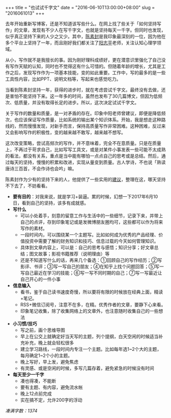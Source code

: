 +++
title = "也试试千字文"
date = "2016-06-10T13:00:00+08:00"
slug = "2016061013"
+++

去年开始重新写博客，还是不知道该写些什么。在网上找了些关于「如何坚持写作」的文章，发现有不少人在写千字文，也就是坚持每天一千字。但同时也发现，似乎真正坚持下来的人少之又少。其中，[陈素封][U01]是我印象最深刻的一位，因为他在多个平台上坚持了一年，而且刚好我们都关注了[阳志平][U02]老师，关注认知心理学领域。

[U01]: http://cnfeat.com/
[U02]: http://www.yangzhiping.com/

从小，写作就不是我擅长的事。因为刚好理科成绩好，更在潜意识里强化了自己没有写作天赋的认知，同时也不觉得这有什么可惜的。但随着年龄的增长，尤其是工作之后，发现写作作为一项基本技能，变的如此重要。工作中，写的最多的是一些工具性内容，比如PPT、说明文档等，写起来也感觉吃力。

当看到陈素封坚持一年，获得的进步时，就在考虑尝试千字文。最终没有去做，还是害怕不能坚持下来。这一年多的时间，虽然也发布了30几篇博文，但因为低频次、低质量，并没有取得长足的进步。所以，这次决定试试千字文。

关于写作的数量和质量，是一对矛盾的存在。印象中阳老师曾建议，即便是降低频次，也应该保证写作质量，比如系统的输出某个知识体系。开始，我是想走这种路线的，然而慢慢发现，对新手而言，保持高质量写作非常困难。这种困难，反过来又会影响写作的积极性，变的越来越不敢写，越来越不想写。

这次改变策略，尝试高频次的写作，并不意味着，完全不在意质量。只是在质量上，不再过于苛求自己，比如写写工具文，或是对某件小事发表一些可能不太成熟的看法，都没有关系，重点是当中能有哪怕一点点自己的思考或是总结。然后，通过每天的坚持，慢慢的积累和改进，实现从量变到质量。古人学诗，不也说「熟读唐诗三百首，不会作诗也会吟」嘛。

陈素封作为少有的坚持下来的人，他提供了一些实用的[建议][U03]，整理在这，哪天坚持不下去了，不妨看看。

[U03]: https://www.zhihu.com/question/26865557/answer/35601980

- **要有目的**：对我来说，就是学习+装逼。累的时候，幻想一下2017年6月10日，看到自己的坚持，该多有成就感。
- **写什么**
	- 可以小处着手，刻意的留意工作与生活中的一些细节，记录下来，并带上自己的点评，存到印象笔记或是发微博朋友圈均可，这些都可以作为将来写作的素材。
	- 一段时间内，可以围绕某一个主题写。比如如何成为优秀的产品经理、价值投资中需要了解的财务知识和技巧、信息过载的今天如何管理知识。
	- 具体到文章内容上，可以是：自己的思考与感悟；知识分享；好文章总结；图文故事；影视书籍推荐（说明理由）等
	- 还是不知道写什么的话，再来几个备选：①回顾自己的写作经历；②写影评、书评；③写一写自己的朋友；④在知乎上找个问题回答；⑤写一写自己最近在学习的技能；⑥写一写不同时期的自己；⑦写一写最近让自己开心的一件小事
- **信息输入**
	- 看书，鉴于自己读书速度奇慢，所以要将有限的时候放在经典上面，精读+笔记。
	- RSS+微信订阅号，注意不在多，在精。优秀作者的文章，要静下心来看。
	- 印象笔记收集，除了收集网络上的文章外，也注意随时收集自己的一些想法
- **小习惯/技巧**
	- 写之前，画个思维导图
	- 早上在公交上就确定好当天写的主题，列个提纲，白天空闲的时候适当补充补充，晚上就会轻松很多
	- 建立学习路线，一段时间内专注一个主题。比如每年选1~2个大的主题，每月确定1~2个小的主题。
	- 晚上写好，早上发，避免焦虑
	- 有灵感、或是空闲的时候，多写几篇存着，避免紧急的时候没有时间
- **每天至少一千字**
	- 凑也得凑，不能断
	- 要有主题、有内容，避免流水帐
	- 晚上12点前完成
	- 实在搞不定，允许200字的浮动

*凑满字数：1374*





